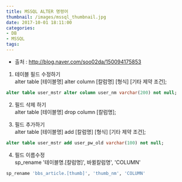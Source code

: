 ```yaml
---
title: MSSQL ALTER 명령어
thumbnail: /images/mssql_thumbnail.jpg
date: 2017-10-01 18:11:00
categories:
- DB
- MSSQL
tags:
---
```

- 출처 : http://blog.naver.com/soo02da/150094175853


1. 테이블 필드 수정하기  
alter table [테이블명] alter column [칼럼명] [형식] [기타 제약 조건];  
~~~sql
alter table user_mstr alter column user_nm varchar(200) not null;
~~~

2. 필드 삭제 하기  
alter table [테이블명] drop column [칼럼명];

3. 필드 추가하기  
alter table [테이블명] add [칼럼명] [형식] [기타 제약 조건];  
~~~sql
alter table user_mstr add user_pw_old varchar(100) not null;
~~~

4. 필드 이름수정  
sp_rename '테이블명.[칼럼명]', 바뀔칼럼명', 'COLUMN'  
~~~sql
sp_rename 'bbs_article.[thumb]', 'thumb_nm', 'COLUMN'
~~~
